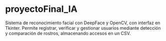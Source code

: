 # proyectoFinal_IA
Sistema de reconocimiento facial con DeepFace y OpenCV, con interfaz en Tkinter. Permite registrar, verificar y gestionar usuarios mediante detección y comparación de rostros, almacenando accesos en un CSV.
